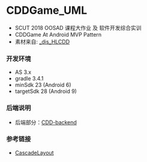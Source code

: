 # CDDGame_UML

+ SCUT 2018 OOSAD 课程大作业 及 软件开发综合实训
+ CDDGame At Android MVP Pattern
+ 素材来自: [_dis_HLCDD](https://github.com/TianQiLi/_dis_HLCDD)

### 开发环境
+ AS 3.x
+ gradle 3.4.1
+ minSdk 23 (Android 6)
+ targetSdk 28 (Android 9)

### 后端说明
+ 后端部分：[CDD-backend](https://github.com/651291702/CDD-backend)

### 参考链接
+ [CascadeLayout](https://github.com/CameloeAnthony/CascadeLayout)